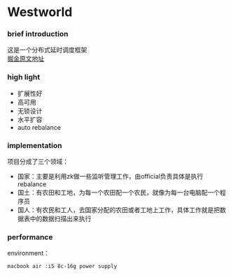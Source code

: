 # Westworld

### brief introduction
这是一个分布式延时调度框架  
[掘金原文地址](https://juejin.cn/post/6951905809617911845)

### high light
- 扩展性好
- 高可用
- 无锁设计
- 水平扩容
- auto rebalance

### implementation
项目分成了三个领域：  
- 国家：主要是利用zk做一些监听管理工作，由official负责具体是执行rebalance
- 国土：有农田和工地，为每一个农田配一个农民，就像为每一台电脑配一个程序员
- 国人：有农民和工人，去国家分配的农田或者工地上工作，具体工作就是把数据表中的数据扫描出来执行

### performance
environment：
```
macbook air :i5 8c-16g power supply
```